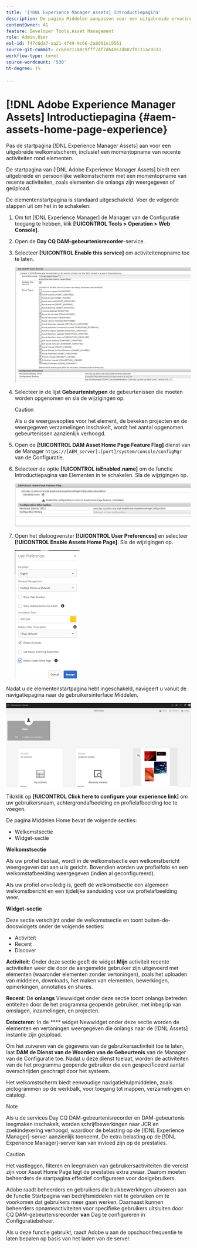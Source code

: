 ```yaml
---
title: '[!DNL Experience Manager Assets] Introductiepagina'
description: De pagina Middelen aanpassen voor een uitgebreide ervaring met welkomstschermen, waaronder een momentopname van recente activiteiten rond elementen.
contentOwner: AG
feature: Developer Tools,Asset Management
role: Admin,User
exl-id: f47c6da7-aa21-4f49-9c66-2a8091e19561
source-git-commit: cc6de21180c9fff74f7d64067db82f0c11ac9333
workflow-type: tm+mt
source-wordcount: '530'
ht-degree: 1%

---
```


# [!DNL Adobe Experience Manager Assets] Introductiepagina {#aem-assets-home-page-experience}

Pas de startpagina [!DNL Experience Manager Assets] aan voor een uitgebreide welkomstscherm, inclusief een momentopname van recente activiteiten rond elementen.

De startpagina van [!DNL Adobe Experience Manager Assets] biedt een uitgebreide en persoonlijke welkomstscherm met een momentopname van recente activiteiten, zoals elementen die onlangs zijn weergegeven of geüpload.

De elementenstartpagina is standaard uitgeschakeld. Voer de volgende stappen uit om het in te schakelen:

1. Om tot [!DNL Experience Manager] de Manager van de Configuratie toegang te hebben, klik **[!UICONTROL Tools > Operation > Web Console]**.
1. Open de **Day CQ DAM-gebeurtenisrecorder**-service.
1. Selecteer **[!UICONTROL Enable this service]** om activiteitenopname toe te laten.

   ![chlimage_1-250](assets/chlimage_1-250.png)

1. Selecteer in de lijst **Gebeurtenistypen** de gebeurtenissen die moeten worden opgenomen en sla de wijzigingen op.

   >[!CAUTION]
   >
   >Als u de weergaveopties voor het element, de bekeken projecten en de weergegeven verzamelingen inschakelt, wordt het aantal opgenomen gebeurtenissen aanzienlijk verhoogd.

1. Open de **[!UICONTROL DAM Asset Home Page Feature Flag]** dienst van de Manager `https://[AEM_server]:[port]/system/console/configMgr` van de Configuratie.
1. Selecteer de optie **[!UICONTROL isEnabled.name]** om de functie Introductiepagina van Elementen in te schakelen. Sla de wijzigingen op.

   ![chlimage_1-251](assets/chlimage_1-251.png)

1. Open het dialoogvenster **[!UICONTROL User Preferences]** en selecteer **[!UICONTROL Enable Assets Home Page]**. Sla de wijzigingen op.

   ![user_preferences](assets/user_preferences.png)

Nadat u de elementenstartpagina hebt ingeschakeld, navigeert u vanuit de navigatiepagina naar de gebruikersinterface Middelen.

![home_page](assets/home_page.png)

Tik/klik op **[!UICONTROL Click here to configure your experience link]** om uw gebruikersnaam, achtergrondafbeelding en profielafbeelding toe te voegen.

De pagina Middelen Home bevat de volgende secties:

* Welkomstsectie
* Widget-sectie

**Welkomstsectie**

Als uw profiel bestaat, wordt in de welkomstsectie een welkomstbericht weergegeven dat aan u is gericht. Bovendien worden uw profielfoto en een welkomstafbeelding weergegeven (indien al geconfigureerd).

Als uw profiel onvolledig is, geeft de welkomstsectie een algemeen welkomstbericht en een tijdelijke aanduiding voor uw profielafbeelding weer.

**Widget-sectie**

Deze sectie verschijnt onder de welkomstsectie en toont buiten-de-dooswidgets onder de volgende secties:

* Activiteit
* Recent
* Discover

**Activiteit**: Onder deze sectie geeft de widget  **Mijn** activiteit recente activiteiten weer die door de aangemelde gebruiker zijn uitgevoerd met elementen (waaronder elementen zonder vertoningen), zoals het uploaden van middelen, downloads, het maken van elementen, bewerkingen, opmerkingen, annotaties en shares.

**Recent**: De  **onlangs** Viewwidget onder deze sectie toont onlangs betreden entiteiten door de het programma geopende gebruiker, met inbegrip van omslagen, inzamelingen, en projecten.

**Detecteren**: In de  **** widget Newwidget onder deze sectie worden de elementen en vertoningen weergegeven die onlangs naar de  [!DNL Assets] instantie zijn geüpload.

Om het zuiveren van de gegevens van de gebruikersactiviteit toe te laten, laat **DAM de Dienst van de Woorden van de Gebeurtenis** van de Manager van de Configuratie toe. Nadat u deze dienst toelaat, worden de activiteiten van de het programma geopende gebruiker die een gespecificeerd aantal overschrijden geschrapt door het systeem.

Het welkomstscherm biedt eenvoudige navigatiehulpmiddelen, zoals pictogrammen op de werkbalk, voor toegang tot mappen, verzamelingen en catalogi.

>[!NOTE]
>
>Als u de services Day CQ DAM-gebeurtenisrecorder en DAM-gebeurtenis leegmaken inschakelt, worden schrijfbewerkingen naar JCR en zoekindexering verhoogd, waardoor de belasting op de [!DNL Experience Manager]-server aanzienlijk toeneemt. De extra belasting op de [!DNL Experience Manager]-server kan van invloed zijn op de prestaties.

>[!CAUTION]
>
>Het vastleggen, filteren en leegmaken van gebruikersactiviteiten die vereist zijn voor Asset Home Page legt de prestaties extra zwaar. Daarom moeten beheerders de startpagina effectief configureren voor doelgebruikers.
>
>Adobe raadt beheerders en gebruikers die bulkbewerkingen uitvoeren aan de functie Startpagina van bedrijfsmiddelen niet te gebruiken om te voorkomen dat gebruikers meer gaan werken. Daarnaast kunnen beheerders opnameactiviteiten voor specifieke gebruikers uitsluiten door CQ DAM-gebeurtenisrecorder **van** Dag te configureren in Configuratiebeheer.
>
>Als u deze functie gebruikt, raadt Adobe u aan de opschoonfrequentie te laten bepalen op basis van het laden van de server.
